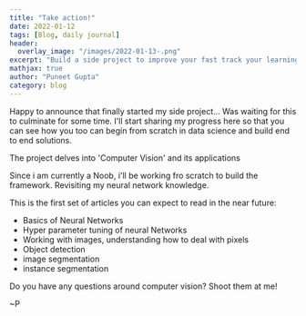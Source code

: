 ```yaml
---
title: "Take action!"
date: 2022-01-12
tags: [Blog, daily journal]
header:
  overlay_image: "/images/2022-01-13-.png"
excerpt: "Build a side project to improve your fast track your learning"
mathjax: true
author: "Puneet Gupta"
category: blog
---
```


Happy to announce that finally started my side project... Was waiting for this to culminate for some time. I'll start sharing my progress here so that you can see how you too can begin from scratch in data science and build end to end solutions.

The project delves into 'Computer Vision' and its applications

Since i am currently a Noob, i'll be working fro scratch to build the framework. Revisiting my neural network knowledge.

This is the first set of articles you can expect to read in the near future:
* Basics of Neural Networks
* Hyper parameter tuning of neural Networks
* Working with images, understanding how to deal with pixels
* Object detection
* image segmentation
* instance segmentation


Do you have any questions around computer vision? Shoot them at me!

~P

<!-- Romi's deck -->
<!-- reasearch karo -->
